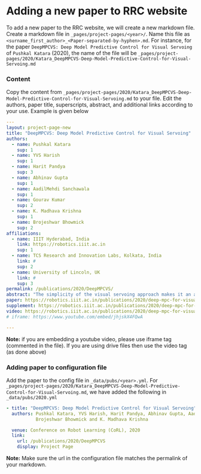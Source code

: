 # Adding a new paper to RRC website



To add a new paper to the RRC website, we will create a new markdown file. Create a markdown file in `_pages/project-pages/<year>/`. Name this file as `<surname_first_author>_<Paper-separated-by-hyphen>.md`. For instance, for the paper `DeepMPCVS: Deep Model Predictive Control for Visual Servoing` of `Pushkal Katara` (2020), the name of the file will be `_pages/project-pages/2020/Katara_DeepMPCVS-Deep-Model-Predictive-Control-for-Visual-Servoing.md`



### Content

Copy the content from  `_pages/project-pages/2020/Katara_DeepMPCVS-Deep-Model-Predictive-Control-for-Visual-Servoing.md` to your file. Edit the authors, paper title, superscripts, abstract, and additional links according to your use. Example is given below

```yaml
---
layout: project-page-new
title: "DeepMPCVS: Deep Model Predictive Control for Visual Servoing"
authors:
  - name: Pushkal Katara
    sup: 1
  - name: YVS Harish
    sup: 1
  - name: Harit Pandya
    sup: 3
  - name: Abhinav Gupta
    sup: 1
  - name: AadilMehdi Sanchawala
    sup: 1
  - name: Gourav Kumar
    sup: 2
  - name: K. Madhava Krishna
    sup: 1
  - name: Brojeshwar Bhowmick
    sup: 2
affiliations:
  - name: IIIT Hyderabad, India
    link: https://robotics.iiit.ac.in
    sup: 1
  - name: TCS Research and Innovation Labs, Kolkata, India
    link: #
    sup: 2
  - name: University of Lincoln, UK
    link: #
    sup: 3
permalink: /publications/2020/DeepMPCVS/
abstract: "The simplicity of the visual servoing approach makes it an attractive option for tasks dealing with vision-based control of robots in many real-world applications. However, attaining precise alignment for unseen environments pose a challenge to existing visual servoing approaches. While classical approaches assume a perfect world, the recent data-driven approaches face issues when generalizing to novel environments. In this paper, we aim to combine the best of both worlds. We present a deep model predictive visual servoing framework that can achieve precise alignment with optimal trajectories and can generalize to novel environments. Our framework consists of a deep network for optical flow predictions, which are used along with a predictive model to forecast future optical flow. For generating an optimal set of velocities we present a control network that can be trained on-the-fly without any supervision. Through extensive simulations on photo-realistic indoor settings of the popular Habitat framework, we show significant performance gain due to the proposed formulation vis-a-vis recent state of the art methods. Specifically, we show a faster convergence and an improved performance in trajectory length over recent approaches."
paper: https://robotics.iiit.ac.in/publications/2020/deep-mpc-for-visual-servoing/preprint.pdf
supplement: https://robotics.iiit.ac.in/publications/2020/deep-mpc-for-visual-servoing/supplementary.pdf
video: https://robotics.iiit.ac.in/publications/2020/deep-mpc-for-visual-servoing/video.mp4
# iframe: https://www.youtube.com/embed/jhjskX4FQwA

---
```



**Note:** if you are embedding a youtube video, please use iframe tag (commented in the file). If you are using drive files then use the video tag (as done above)

### Adding paper to configuration file

Add the paper to the config file in `_data/pubs/<year>.yml`. For `_pages/project-pages/2020/Katara_DeepMPCVS-Deep-Model-Predictive-Control-for-Visual-Servoing.md`, we have added the following in `_data/pubs/2020.yml`

```yaml
- title: "DeepMPCVS: Deep Model Predictive Control for Visual Servoing"
  authors: Pushkal Katara, YVS Harish, Harit Pandya, Abhinav Gupta, AadilMehdi Sanchawala, Gourav Kumar, 
           Brojeshwar Bhowmick and K. Madhava Krishna

  venue: Conference on Robot Learning (CoRL), 2020
  link:
    url: /publications/2020/DeepMPCVS
    display: Project Page
```
**Note:** Make sure the url in the configuration file matches the permalink of your markdown.

